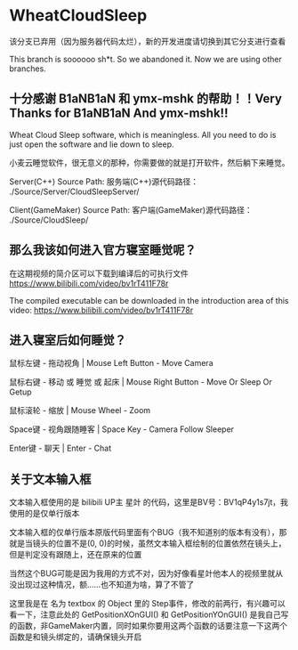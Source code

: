 # WheatCloudSleep

该分支已弃用（因为服务器代码太烂），新的开发进度请切换到其它分支进行查看

This branch is soooooo sh*t. So we abandoned it. Now we are using other branches.

## 十分感谢 B1aNB1aN 和 ymx-mshk 的帮助！！Very Thanks for B1aNB1aN And ymx-mshk!!

Wheat Cloud Sleep software, which is meaningless. All you need to do is just open the software and lie down to sleep.

小麦云睡觉软件，很无意义的那种，你需要做的就是打开软件，然后躺下来睡觉。

Server(C++) Source Path: 服务端(C++)源代码路径： ./Source/Server/CloudSleepServer/

Client(GameMaker) Source Path: 客户端(GameMaker)源代码路径： ./Source/CloudSleep/

## 那么我该如何进入官方寝室睡觉呢？

在这期视频的简介区可以下载到编译后的可执行文件 https://www.bilibili.com/video/bv1rT411F78r

The compiled executable can be downloaded in the introduction area of this video: https://www.bilibili.com/video/bv1rT411F78r

## 进入寝室后如何睡觉？

鼠标左键 - 拖动视角 | Mouse Left Button - Move Camera

鼠标右键 - 移动 或 睡觉 或 起床 | Mouse Right Button - Move Or Sleep Or Getup

鼠标滚轮 - 缩放 | Mouse Wheel - Zoom

Space键 - 视角跟随睡客 | Space Key - Camera Follow Sleeper

Enter键 - 聊天 | Enter - Chat

## 关于文本输入框

文本输入框使用的是 bilibili UP主 星竍 的代码，这里是BV号：BV1qP4y1s7jt，我使用的是仅单行版本

文本输入框的仅单行版本原版代码里面有个BUG（我不知道别的版本有没有），那就是当镜头的位置不是(0, 0)的时候，虽然文本输入框绘制的位置依然在镜头上，但是判定没有跟随上，还在原来的位置

当然这个BUG可能是因为我用的方式不对，因为好像看星竍他本人的视频里就从没出现过这种情况，额……也不知道为啥，算了不管了

这里我是在 名为 textbox 的 Object 里的 Step事件，修改的前两行，有兴趣可以看一下，注意此处的 GetPositionXOnGUI() 和 GetPositionYOnGUI() 是我自己写的函数，非GameMaker内置，同时如果你要用这两个函数的话要注意一下这两个函数是和镜头绑定的，请确保镜头开启
